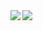 <a href="https://github.com/anuraghazra/github-readme-stats">
  <img align="left" src="https://github-readme-stats.vercel.app/api?username=key-712&count_private=true&show_icons=true" />
</a>
<a href="https://github.com/anuraghazra/github-readme-stats">
  <img align="left" src="https://github-readme-stats.vercel.app/api/top-langs/?username=key-712&count_private=true&show_icons=true" />
</a>

<!--[![ReadMe Card](https://github-readme-stats.vercel.app/api/pin/?username=ryoctrl&repo=CircleMe)](https://github.com/anuraghazra/github-readme-stats)-->

